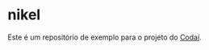 # nikel

Este é um repositório de exemplo para o projeto do [Codaí](https://codai.growdev.com.br/).

